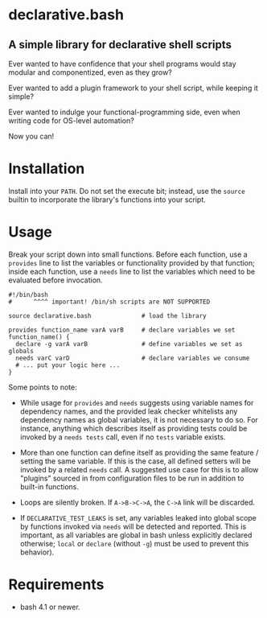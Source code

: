 declarative.bash
================
A simple library for declarative shell scripts
----------------

Ever wanted to have confidence that your shell programs would stay modular and componentized, even as they grow?

Ever wanted to add a plugin framework to your shell script, while keeping it simple?

Ever wanted to indulge your functional-programming side, even when writing code for OS-level automation?

Now you can!


Installation
============

Install into your `PATH`. Do not set the execute bit; instead, use the `source` builtin to incorporate the library's functions into your script.


Usage
=====

Break your script down into small functions. Before each function, use a `provides` line to list the variables or functionality provided by that function; inside each function, use a `needs` line to list the variables which need to be evaluated before invocation.

    #!/bin/bash
    #      ^^^^ important! /bin/sh scripts are NOT SUPPORTED

    source declarative.bash              # load the library

    provides function_name varA varB     # declare variables we set
    function_name() {
      declare -g varA varB               # define variables we set as globals
      needs varC varD                    # declare variables we consume
      # ... put your logic here ...
    }

Some points to note:

- While usage for `provides` and `needs` suggests using variable names for dependency names, and the provided leak checker whitelists any dependency names as global variables, it is not necessary to do so. For instance, anything which describes itself as providing tests could be invoked by a `needs tests` call, even if no `tests` variable exists.

- More than one function can define itself as providing the same feature / setting the same variable.  If this is the case, all defined setters will be invoked by a related `needs` call. A suggested use case for this is to allow "plugins" sourced in from configuration files to be run in addition to built-in functions.

- Loops are silently broken. If `A->B->C->A`, the `C->A` link will be discarded.

- If `DECLARATIVE_TEST_LEAKS` is set, any variables leaked into global scope by functions invoked via `needs` will be detected and reported. This is important, as all variables are global in bash unless explicitly declared otherwise; `local` or `declare` (without `-g`) must be used to prevent this behavior).

Requirements
============

- bash 4.1 or newer.
